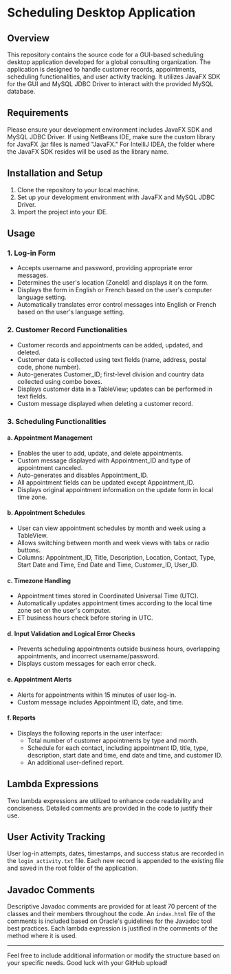 # Scheduling Desktop Application

## Overview

This repository contains the source code for a GUI-based scheduling desktop application developed for a global consulting organization. The application is designed to handle customer records, appointments, scheduling functionalities, and user activity tracking. It utilizes JavaFX SDK for the GUI and MySQL JDBC Driver to interact with the provided MySQL database.

## Requirements

Please ensure your development environment includes JavaFX SDK and MySQL JDBC Driver. If using NetBeans IDE, make sure the custom library for JavaFX .jar files is named "JavaFX." For IntelliJ IDEA, the folder where the JavaFX SDK resides will be used as the library name.

## Installation and Setup

1. Clone the repository to your local machine.
2. Set up your development environment with JavaFX and MySQL JDBC Driver.
3. Import the project into your IDE.

## Usage

### 1. Log-in Form

- Accepts username and password, providing appropriate error messages.
- Determines the user's location (ZoneId) and displays it on the form.
- Displays the form in English or French based on the user's computer language setting.
- Automatically translates error control messages into English or French based on the user's language setting.

### 2. Customer Record Functionalities

- Customer records and appointments can be added, updated, and deleted.
- Customer data is collected using text fields (name, address, postal code, phone number).
- Auto-generates Customer_ID; first-level division and country data collected using combo boxes.
- Displays customer data in a TableView; updates can be performed in text fields.
- Custom message displayed when deleting a customer record.

### 3. Scheduling Functionalities

#### a. Appointment Management

- Enables the user to add, update, and delete appointments.
- Custom message displayed with Appointment_ID and type of appointment canceled.
- Auto-generates and disables Appointment_ID.
- All appointment fields can be updated except Appointment_ID.
- Displays original appointment information on the update form in local time zone.

#### b. Appointment Schedules

- User can view appointment schedules by month and week using a TableView.
- Allows switching between month and week views with tabs or radio buttons.
- Columns: Appointment_ID, Title, Description, Location, Contact, Type, Start Date and Time, End Date and Time, Customer_ID, User_ID.

#### c. Timezone Handling

- Appointment times stored in Coordinated Universal Time (UTC).
- Automatically updates appointment times according to the local time zone set on the user's computer.
- ET business hours check before storing in UTC.

#### d. Input Validation and Logical Error Checks

- Prevents scheduling appointments outside business hours, overlapping appointments, and incorrect username/password.
- Displays custom messages for each error check.

#### e. Appointment Alerts

- Alerts for appointments within 15 minutes of user log-in.
- Custom message includes Appointment ID, date, and time.

#### f. Reports

- Displays the following reports in the user interface:
  - Total number of customer appointments by type and month.
  - Schedule for each contact, including appointment ID, title, type, description, start date and time, end date and time, and customer ID.
  - An additional user-defined report.

## Lambda Expressions

Two lambda expressions are utilized to enhance code readability and conciseness. Detailed comments are provided in the code to justify their use.

## User Activity Tracking

User log-in attempts, dates, timestamps, and success status are recorded in the `login_activity.txt` file. Each new record is appended to the existing file and saved in the root folder of the application.

## Javadoc Comments

Descriptive Javadoc comments are provided for at least 70 percent of the classes and their members throughout the code. An `index.html` file of the comments is included based on Oracle's guidelines for the Javadoc tool best practices. Each lambda expression is justified in the comments of the method where it is used.

---

Feel free to include additional information or modify the structure based on your specific needs. Good luck with your GitHub upload!

